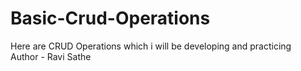 # Basic-Crud-Operations
Here are CRUD Operations which i will be developing and practicing
<br>
Author - Ravi Sathe
